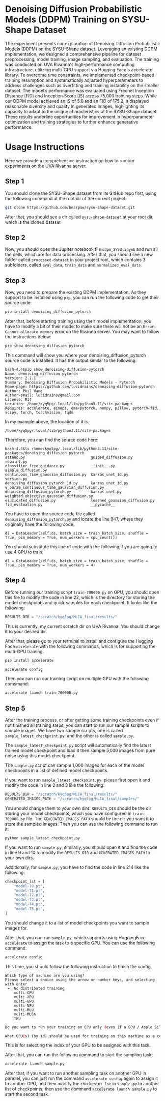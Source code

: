 # Denoising Diffusion Probabilistic Models (DDPM) Training on SYSU-Shape Dataset

The experiment presents our exploration of Denoising Diffusion Probabilistic Models (DDPM) on the SYSU-Shape dataset. Leveraging an existing DDPM implementation, we designed a comprehensive pipeline for dataset preprocessing, model training, image sampling, and evaluation. The training was conducted on UVA Rivanna's high-performance computing infrastructure, utilizing multi-GPU support via Hugging Face's accelerate library. To overcome time constraints, we implemented checkpoint-based training resumption and systematically adjusted hyperparameters to address challenges such as overfitting and training instability on the smaller dataset. The model’s performance was evaluated using Frechet Inception Distance (FID) and Inception Score (IS) across 75,000 training steps. While our DDPM model achieved an IS of 5.6 and an FID of 175.2, it displayed reasonable diversity and quality in generated images, highlighting its capacity to adapt to the unique characteristics of the SYSU-Shape dataset. These results underline opportunities for improvement in hyperparameter optimization and training strategies to further enhance generative performance.

# Usage Instructions

Here we provide a comprehensive instruction on how to run our experiments on the UVA Rivanna server.

## Step 1
You should clone the SYSU-Shape dataset from its GitHub repo first, using the following command at the root dir of the current project:
```bash
git clone https://github.com/bearpaw/sysu-shape-dataset.git
```
After that, you should see a dir called `sysu-shape-dataset` at your root dir, which is the cloned dataset

## Step 2
Now, you should open the Jupiter notebook file `ddpm_SYSU.ipynb` and run all the cells, which are for data processing. After that, you should see a new folder called `processed-dataset` in your project root, which contains 3 subfolders, called `eval_data`, `train_data` and `normalized_eval_data`.

## Step 3
Now, you need to prepare the existing DDPM implementation. As they support to be installed using `pip`, you can run the following code to get their source code:
```bash
pip install denoising_diffusion_pytorch
```

After that, before starting training using their model implementation, you have to modify a bit of their model to make sure there will not be an `Error: Cannot allocate memory` error on the Rivanna server. You may want to follow the instructions below:
```bash
pip show denoising_diffusion_pytorch
```
This command will show you where your denoising_diffusion_pytorch source code is installed. It has the output similar to the following:
```
bash-4.4$pip show denoising-diffusion-pytorch
Name: denoising-diffusion-pytorch
Version: 2.1.1
Summary: Denoising Diffusion Probabilistic Models - Pytorch
Home-page: https://github.com/lucidrains/denoising-diffusion-pytorch
Author: Phil Wang
Author-email: lucidrains@gmail.com
License: MIT
Location: /home/kyq5pg/.local/lib/python3.11/site-packages
Requires: accelerate, einops, ema-pytorch, numpy, pillow, pytorch-fid, scipy, torch, torchvision, tqdm
```
In my example above, the location of it is
```
/home/kyq5pg/.local/lib/python3.11/site-packages
```
Therefore, you can find the source code here:
```
bash-4.4$ls /home/kyq5pg/.local/lib/python3.11/site-packages/denoising_diffusion_pytorch
attend.py                              guided_diffusion.py            repaint.py
classifier_free_guidance.py            __init__.py                    simple_diffusion.py
continuous_time_gaussian_diffusion.py  karras_unet_1d.py              version.py
denoising_diffusion_pytorch_1d.py      karras_unet_3d.py              v_param_continuous_time_gaussian_diffusion.py
denoising_diffusion_pytorch.py         karras_unet.py                 weighted_objective_gaussian_diffusion.py
elucidated_diffusion.py                learned_gaussian_diffusion.py
fid_evaluation.py                      __pycache__
```
You have to open the source code file called `denoising_diffusion_pytorch.py` and locate the line 947, where they originally have the following code:
```
dl = DataLoader(self.ds, batch_size = train_batch_size, shuffle = True, pin_memory = True, num_workers = cpu_count())
```
You should substitute this line of code with the following if you are going to use 4 GPU to train:
```
dl = DataLoader(self.ds, batch_size = train_batch_size, shuffle = True, pin_memory = True, num_workers = 4)
```


## Step 4
Before running our training script `train-700000.py` on GPU, you should open this file to modify the code in line 22, which is the directory for storing the model checkpoints and quick samples for each checkpoint. It looks like the following:
```python
RESULTS_DIR = "/scratch/kyq5pg/MLIA_final/results/"
```
This is currently, my current scratch dir on UVA Rivanna. You should change it to your desired dir.

After that, please go to your terminal to install and configure the Hugging Face `accelerate` with the following commands, which is for supporting the multi-GPU training.
```bash
pip install accelerate
```
```bash
accelerate config
```
Then you can run our training script on multiple GPU with the following comsmand:
```bash
accelerate launch train-700000.py
```

## Step 5
After the training process, or after getting some training checkpoints even if not finished all training steps, you can start to run our sample scripts to sample images. We have two sample scripts, one is called `sample_latest_checkpoint.py`, and the other is called `sample.py`.

The `sample_latest_checkpoint.py` script will automatically find the latest trained model checkpoint and load it then sample 5,000 images from pure noise using this model checkpoint.

The `sample.py` script can sample 1,000 images for each of the model checkpoints in a list of defined model checkpoints.

If you want to run `sample_latest_checkpoint.py`, please first open it and modify the code in line 2 and 3 like the following:
```python
RESULTS_DIR = "/scratch/kyq5pg/MLIA_final/results/"
GENERATED_IMAGES_PATH = "/scratch/kyq5pg/MLIA_final/samples/"
```
You should change them to your own dirs. `RESULTS_DIR` should be the dir storing your model checkpoints, which you have configured in `train-700000.py` file. The `GENERATED_IMAGES_PATH` should be the dir you want it to store the sampled images.
Then you can use the following command to run it:
```
python sample_latest_checkpoint.py
```

If you want to run `sample.py`, similarly, you should open it and find the code in line 9 and 10 to modify the `RESULTS_DIR` and `GENERATED_IMAGES_PATH` to your own dirs.

Additionally, for `sample.py`, you have to find the code in line 214 like the following:
```python
checkpoint_lst = [
    "model-70.pt",
    "model-71.pt",
    "model-72.pt",
    "model-73.pt",
    "model-74.pt",
    "model-75.pt",
]
```
You should change it to a list of model checkpoints you want to sample images for.

After that, you can run `sample.py`, which supports using HuggingFace `accelerate` to assign the task to a specific GPU. You can use the following command:
```bash
accelerate config
```
This time, you should follow the following instruction to finish the config. 
```
Which type of machine are you using?                                                                                              
Please select a choice using the arrow or number keys, and selecting with enter
 ➔  No distributed training
    multi-CPU
    multi-XPU
    multi-GPU
    multi-NPU
    multi-MLU
    multi-MUSA
    TPU
```
```bash
Do you want to run your training on CPU only (even if a GPU / Apple Silicon / Ascend NPU device is available)? [yes/NO]:NO 
```
```bash
What GPU(s) (by id) should be used for training on this machine as a comma-seperated list? [all]:0
```
This is for selecting the index of your GPU to be assigned with this task.

After that, you can run the following command to start the sampling task:
```bash
accelerate launch sample.py
```

After that, if you want to run another sampling task on another GPU in parallel, you can just run the command `accelerate config` again to assign it to another GPU, and then modify the `checkpoint_lst` in `sample.py` to another list of checkpoints, then use the command `accelerate launch sample.py` to start the second task.
